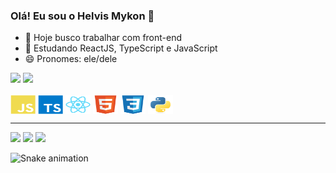 ### Olá! Eu sou o Helvis Mykon 👋

- 🔭 Hoje busco trabalhar com front-end
- 🌱 Estudando ReactJS, TypeScript e JavaScript
- 😄 Pronomes: ele/dele

<div>
  <img width="40%" src="https://github-readme-stats-sigma-five.vercel.app/api/top-langs/?username=Mykon89&layout=compact&theme=dark&count_private=true&include_all_commits=true" />
  <img width="48%" src="https://github-readme-stats-sigma-five.vercel.app/api?username=Mykon89&show_icons=true&theme=dark&count_private=true" />
</div>

<div style="display: inline_block" ><br>
  <img align="center" alt="Js" height="30" width="40" src="https://raw.githubusercontent.com/devicons/devicon/master/icons/javascript/javascript-plain.svg">
  <img align="center" alt="Ts" height="30" width="40" src="https://raw.githubusercontent.com/devicons/devicon/master/icons/typescript/typescript-plain.svg">
  <img align="center" alt="React" height="30" width="40" src="https://raw.githubusercontent.com/devicons/devicon/master/icons/react/react-original.svg">
  <img align="center" alt="HTML" height="30" width="40" src="https://raw.githubusercontent.com/devicons/devicon/master/icons/html5/html5-original.svg">
  <img align="center" alt="CSS" height="30" width="40" src="https://raw.githubusercontent.com/devicons/devicon/master/icons/css3/css3-original.svg">
  <img align="center" alt="Python" height="30" width="40" src="https://raw.githubusercontent.com/devicons/devicon/master/icons/python/python-original.svg">
</div>

----

<div>   
  <a href="https://instagram.com/mykon89" target="_blank"><img src="https://img.shields.io/badge/-Instagram-%23E4405F?style=for-the-badge&logo=instagram&logoColor=white" target="_blank"></a>
  <a href = "mailto:helvis89@gmail.com"><img src="https://img.shields.io/badge/-Gmail-%23333?style=for-the-badge&logo=gmail&logoColor=white" target="_blank"></a>
  <a href="https://www.linkedin.com/in/mykon89" target="_blank"><img src="https://img.shields.io/badge/-LinkedIn-%230077B5?style=for-the-badge&logo=linkedin&logoColor=white" target="_blank"></a>   
</div>

![Snake animation](https://github.com/Mykon89/Mykon89/blob/output/github-contribution-grid-snake.svg)




